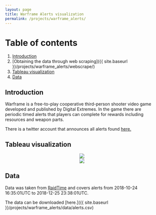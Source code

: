 ```yaml
---
layout: page
title: Warframe Alerts visualization
permalink: /projects/warframe_alerts/
---
```


# Table of contents
1. [Introduction](#introduction)
2. [Obtaining the data through web scraping]({{ site.baseurl }}/projects/warframe_alerts/webscrape/)
3. [Tableau visualization](#tableau)
4. [Data](#data)

## Introduction <a name="introduction"></a>

Warframe is a free-to-play cooperative third-person shooter video game developed and published by Digital Extremes. In the game there are periodic timed alerts that players can complete for rewards including resources and weapon parts.

There is a twitter account that announces all alerts found [here.](https://twitter.com/WarframeAlerts)

## Tableau visualization <a name="tableau"></a>

<center>
    <div class='tableauPlaceholder' id='viz1546924205630' style='position: relative'><noscript><a href='#'><img alt=' ' src='https:&#47;&#47;public.tableau.com&#47;static&#47;images&#47;Wa&#47;WarframeAlerts&#47;Dashboard1&#47;1_rss.png' style='border: none' /></a></noscript><object class='tableauViz'  style='display:none;'><param name='host_url' value='https%3A%2F%2Fpublic.tableau.com%2F' /> <param name='embed_code_version' value='3' /> <param name='site_root' value='' /><param name='name' value='WarframeAlerts&#47;Dashboard1' /><param name='tabs' value='no' /><param name='toolbar' value='yes' /><param name='static_image' value='https:&#47;&#47;public.tableau.com&#47;static&#47;images&#47;Wa&#47;WarframeAlerts&#47;Dashboard1&#47;1.png' /> <param name='animate_transition' value='yes' /><param name='display_static_image' value='yes' /><param name='display_spinner' value='yes' /><param name='display_overlay' value='yes' /><param name='display_count' value='yes' /></object></div>                <script type='text/javascript'>                    var divElement = document.getElementById('viz1546924205630');                    var vizElement = divElement.getElementsByTagName('object')[0];                    vizElement.style.width='100%';vizElement.style.height=(divElement.offsetWidth*0.75)+'px';                    var scriptElement = document.createElement('script');                    scriptElement.src = 'https://public.tableau.com/javascripts/api/viz_v1.js';                    vizElement.parentNode.insertBefore(scriptElement, vizElement);                </script>
    <div class='tableauPlaceholder' id='viz1546924192357' style='position: relative'><noscript><a href='#'><img alt=' ' src='https:&#47;&#47;public.tableau.com&#47;static&#47;images&#47;Wa&#47;WarframeAlerts&#47;Dashboard2&#47;1_rss.png' style='border: none' /></a></noscript><object class='tableauViz'  style='display:none;'><param name='host_url' value='https%3A%2F%2Fpublic.tableau.com%2F' /> <param name='embed_code_version' value='3' /> <param name='site_root' value='' /><param name='name' value='WarframeAlerts&#47;Dashboard2' /><param name='tabs' value='no' /><param name='toolbar' value='yes' /><param name='static_image' value='https:&#47;&#47;public.tableau.com&#47;static&#47;images&#47;Wa&#47;WarframeAlerts&#47;Dashboard2&#47;1.png' /> <param name='animate_transition' value='yes' /><param name='display_static_image' value='yes' /><param name='display_spinner' value='yes' /><param name='display_overlay' value='yes' /><param name='display_count' value='yes' /><param name='filter' value='publish=yes' /></object></div>                <script type='text/javascript'>                    var divElement = document.getElementById('viz1546924192357');                    var vizElement = divElement.getElementsByTagName('object')[0];                    vizElement.style.width='100%';vizElement.style.height=(divElement.offsetWidth*0.75)+'px';                    var scriptElement = document.createElement('script');                    scriptElement.src = 'https://public.tableau.com/javascripts/api/viz_v1.js';                    vizElement.parentNode.insertBefore(scriptElement, vizElement);                </script>
</center>

## Data <a name="data"></a>

Data was taken from [RaidTime](https://raidtime.net/en/game/tool/warframe/alarm/pc/13e4970b99694f20cf7324335d207cbd) and covers alerts from 2018-10-24 16:35:01UTC to 2018-12-25 23:38:01UTC.

The data can be downloaded [here.]({{ site.baseurl }}/projects/warframe_alerts/data/alerts.csv)
